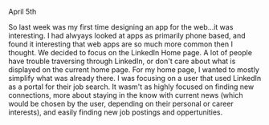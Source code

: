 April 5th

So last week was my first time designing an app for the web...it was interesting. I had alwyays looked at apps as primarily phone based, and found it interesting that web apps are so much more common then I thought. 
We decided to focus on the LinkedIn Home page. A lot of people have trouble traversing through LinkedIn, or don't care about what is displayed on the current home page. For my home page, I wanted to mostly simplify what was already there. I was focusing on a user that used LinkedIn as a portal for their job search. It wasm't as highly focused on finding new connections, more about staying in the know with current news (which would be chosen by the user, depending on their personal or career interests), and easily finding new job postings and oppertunities.